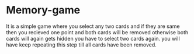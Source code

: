 # Memory-game
It is a simple game where you select any two cards and if they are same then you recieved one point and both cards will be removed otherwise both cards will again 
gets hidden you have to select two cards again. you will have keep repeating this step till all cards have been removed.
